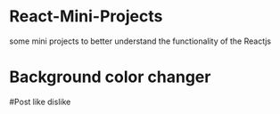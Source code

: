 # React-Mini-Projects
some mini projects to better understand the functionality of the Reactjs
# Background color changer
#Post like dislike 

